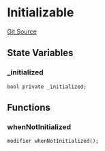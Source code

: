 # Initializable
[Git Source](https://github.com/KYRDTeam/ilo-contracts/blob/1de4d92cce6f0722e8736db455733703c706f30f/src/base/Initializable.sol)


## State Variables
### _initialized

```solidity
bool private _initialized;
```


## Functions
### whenNotInitialized


```solidity
modifier whenNotInitialized();
```

